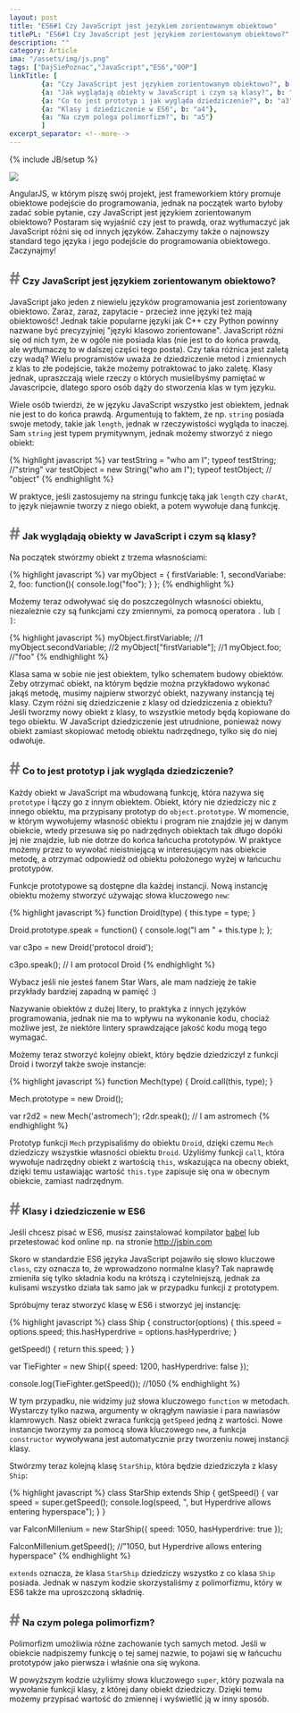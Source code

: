```yaml
---
layout: post
title: "ES6#1 Czy JavaScript jest jezykiem zorientowanym obiektowo"
titlePL: "ES6#1 Czy JavaScript jest językiem zorientowanym obiektowo?"
description: ""
category: Article
ima: "/assets/img/js.png"
tags: ["DajSiePoznac","JavaScript","ES6","OOP"]
linkTitle: [ 
		{a: "Czy JavaScript jest językiem zorientowanym obiektowo?", b: "a1"},
		{a: "Jak wyglądają obiekty w JavaScript i czym są klasy?", b: "a2"},
		{a: "Co to jest prototyp i jak wygląda dziedziczenie?", b: "a3"},
		{a: "Klasy i dziedziczenie w ES6", b: "a4"},
		{a: "Na czym polega polimorfizm?", b: "a5"}
		]
excerpt_separator: <!--more-->
---
```

{% include JB/setup %}

<img src="{{ site.baseurl }}/assets/img/js.png" >


<p>AngularJS, w którym piszę swój projekt, jest frameworkiem który promuje obiektowe podejście do programowania, jednak na początek warto byłoby zadać sobie pytanie, czy JavaScript jest językiem zorientowanym obiektowo? Postaram się wyjaśnić czy jest to prawdą, oraz wytłumaczyć jak JavaScript różni się od innych języków. Zahaczymy także o najnowszy standard tego języka i jego podejście do programowania obiektowego. Zaczynajmy!</p> <!--more-->

<h3 id="a1"><span style="color:gray; font-size: 30px;">#</span> Czy JavaScript jest językiem zorientowanym obiektowo?</h3>
<p>JavaScript jako jeden z niewielu języków programowania jest zorientowany obiektowo. Zaraz, zaraz, zapytacie - przecież inne języki też mają obiektowość! Jednak takie popularne języki jak C++ czy Python powinny nazwane być precyzyjniej "języki klasowo zorientowane". JavaScript różni się od nich tym, że w ogóle nie posiada klas (nie jest to do końca prawdą, ale wytłumaczę to w dalszej części tego posta). Czy taka różnica jest zaletą czy wadą? Wielu programistów uważa że dziedziczenie metod i zmiennych z klas to złe podejście, także możemy potraktować to jako zaletę. Klasy jednak, upraszczają wiele rzeczy o których musielibyśmy pamiętać w Javascripcie, dlatego sporo osób dąży do stworzenia klas w tym języku.</p>

<p>Wiele osób twierdzi, że w języku JavaScript wszystko jest obiektem, jednak nie jest to do końca prawdą. Argumentują to faktem, że np. <code>string</code> posiada swoje metody, takie jak <code>length</code>, jednak w rzeczywistości wygląda to inaczej. Sam <code>string</code> jest typem prymitywnym, jednak możemy stworzyć z niego obiekt:</p>
{% highlight javascript %} 
var testString = "who am I";
typeof testString; //"string"
var testObject = new String("who am I");
typeof testObject; // "object"
{% endhighlight %}
<p>W praktyce, jeśli zastosujemy na stringu funkcję taką jak <code>length</code> czy <code>charAt</code>, to język niejawnie tworzy z niego obiekt, a potem wywołuje daną funkcję.</p>

<h3 id="a2"><span style="color:gray; font-size: 30px;">#</span> Jak wyglądają obiekty w JavaScript i czym są klasy?</h3>
<p>Na początek stwórzmy obiekt z trzema własnościami:</p>
{% highlight javascript %} 
var myObject = {
	firstVariable: 1,
	secondVariabe: 2,
	foo: function(){
		console.log("foo");
	}	
};
{% endhighlight %}
<p>Możemy teraz odwoływać się do poszczególnych własności obiektu, niezależnie czy są funkcjami czy zmiennymi, za pomocą operatora <code>.</code> lub <code>[ ]</code>:</p>
{% highlight javascript %} 
myObject.firstVariable; //1
myObject.secondVariable; //2
myObject["firstVariable"]; //1
myObject.foo; //"foo"
{% endhighlight %}


<p>Klasa sama w sobie nie jest obiektem, tylko schematem budowy obiektów. Żeby otrzymać obiekt, na którym będzie można przykładowo wykonać jakąś metodę, musimy najpierw stworzyć obiekt, nazywany instancją tej klasy.
Czym różni się dziedziczenie z klasy od dziedziczenia z obiektu? Jeśli tworzmy nowy obiekt z klasy, to wszystkie metody będą kopiowane do tego obiektu. W JavaScript dziedziczenie jest utrudnione, ponieważ nowy obiekt zamiast skopiować metodę obiektu nadrzędnego, tylko się do niej odwołuje.</p> 

<h3 id="a3"><span style="color:gray; font-size: 30px;">#</span> Co to jest prototyp i jak wygląda dziedziczenie?</h3>

<p>Każdy obiekt w JavaScript ma wbudowaną funkcję, która nazywa się <code>prototype</code> i łączy go z innym obiektem. Obiekt, który nie dziedziczy nic z innego obiektu, ma przypisany prototyp do <code>object.prototype</code>. W momencie, w którym wywołujemy własność obiektu i program nie znajdzie jej w danym obiekcie, wtedy przesuwa się po nadrzędnych obiektach tak długo dopóki jej nie znajdzie, lub nie dotrze do końca łańcucha prototypów. W praktyce możemy przez to wywołać nieistniejącą w interesującym nas obiekcie metodę, a otrzymać odpowiedź od obiektu położonego wyżej w łańcuchu prototypów.</p>

<p>Funkcje prototypowe są dostępne dla każdej instancji. Nową instancję obiektu możemy stworzyć używając słowa kluczowego <code>new</code>:</p>
{% highlight javascript %} 
function Droid(type) {
	this.type = type;
}

Droid.prototype.speak = function() {
	console.log("I am " + this.type );
};

var c3po = new Droid('protocol droid');

c3po.speak(); // I am protocol Droid
{% endhighlight %}
<p>Wybacz jeśli nie jesteś fanem Star Wars, ale mam nadzieję że takie przykłady bardziej zapadną w pamięć :)</p>

<p>Nazywanie obiektów z dużej litery, to praktyka z innych języków programowania, jednak nie ma to wpływu na wykonanie kodu, chociaż możliwe jest, że niektóre lintery sprawdzające jakość kodu mogą tego wymagać.</p>

<p>Możemy teraz stworzyć kolejny obiekt, który będzie dziedziczył z funkcji Droid i tworzył także swoje instancje:</p>
{% highlight javascript %} 
function Mech(type) {
	Droid.call(this, type);
}

Mech.prototype = new Droid();

var r2d2 = new Mech('astromech');
r2dr.speak(); // I am astromech
{% endhighlight %}
<p>Prototyp funkcji <code>Mech</code> przypisaliśmy do obiektu <code>Droid</code>, dzięki czemu <code>Mech</code> dziedziczy wszystkie własności obiektu <code>Droid</code>. Użyliśmy funkcji <code>call</code>, która wywołuje nadrzędny obiekt z wartością <code>this</code>, wskazująca na obecny obiekt, dzięki temu ustawiając wartość <code>this.type</code> zapisuje się ona w obecnym obiekcie, zamiast nadrzędnym.</p>

<h3 id="a4"><span style="color:gray; font-size: 30px;">#</span> Klasy i dziedziczenie w ES6</h3>
<p>Jeśli chcesz pisać w ES6, musisz zainstalować kompilator <a href="https://babeljs.io/">babel</a> lub przetestować kod online np. na stronie <a href="http://jsbin.com">http://jsbin.com</a> </p>
<p>Skoro w standardzie ES6 języka JavaScript pojawiło się słowo kluczowe <code>class</code>, czy oznacza to, że wprowadzono normalne klasy? Tak naprawdę zmieniła się tylko składnia kodu na krótszą i czytelniejszą, jednak za kulisami wszystko działa tak samo jak w przypadku funkcji z prototypem.</p>

<p>Spróbujmy teraz stworzyć klasę w ES6 i stworzyć jej instancję:</p>
{% highlight javascript %} 
class Ship {
  constructor(options) {
    this.speed = options.speed;
    this.hasHyperdrive = options.hasHyperdrive;
  }

  getSpeed() {
    return this.speed;
  }
}

var TieFighter = new Ship({
  speed: 1200,
  hasHyperdrive: false
});

console.log(TieFighter.getSpeed()); //1050
{% endhighlight %}
<p>W tym przypadku, nie widzimy już słowa kluczowego <code>function</code> w metodach. Wystarczy tylko nazwa, argumenty w okrągłym nawiasie i para nawiasów klamrowych. Nasz obiekt zwraca funkcją <code>getSpeed</code> jedną z wartości. Nowe instancje tworzymy za pomocą słowa kluczowego <code>new</code>, a funkcja <code>constructor</code> wywoływana jest automatycznie przy tworzeniu nowej instancji klasy.</p>

<p>Stwórzmy teraz kolejną klasę <code>StarShip</code>, która będzie dziedziczyła z klasy <code>Ship</code>:</p>

{% highlight javascript %} 
class StarShip extends Ship {
	getSpeed() {
		var speed = super.getSpeed();
		console.log(speed, ", but Hyperdrive allows entering hyperspace");
	}
}

var FalconMillenium = new StarShip({
  speed: 1050,
  hasHyperdrive: true
});

FalconMillenium.getSpeed(); //"1050, but Hyperdrive allows entering hyperspace"
{% endhighlight %}
<p><code>extends</code> oznacza, że klasa <code>StarShip</code> dziedziczy wszystko z co klasa <code>Ship</code> posiada. Jednak w naszym kodzie skorzystaliśmy z polimorfizmu, który w ES6 także ma uproszczoną składnię.</p>

<h3 id="a5"><span style="color:gray; font-size: 30px;">#</span> Na czym polega polimorfizm?</h3>

<p>Polimorfizm umożliwia różne zachowanie tych samych metod. Jeśli w obiekcie nadpiszemy funkcję o tej samej nazwie, to pojawi się w łańcuchu prototypów jako pierwsza i właśnie ona się wykona.</p>
<p>W powyższym kodzie użyliśmy słowa kluczowego <code>super</code>, który pozwala na wywołanie funkcji klasy, z której dany obiekt dziedziczy. Dzięki temu możemy przypisać wartość do zmiennej i wyświetlić ją w inny sposób.</p>